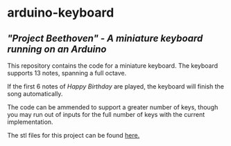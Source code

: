 # arduino-keyboard
## *"Project Beethoven" - A miniature keyboard running on an Arduino*

This repository contains the code for a miniature keyboard. The keyboard supports 13 notes, spanning a full octave.

If the first 6 notes of *Happy Birthday* are played, the keyboard will finish the song automatically.

The code can be ammended to support a greater number of keys, though you may run out of inputs for the full number of keys with the current implementation.

The stl files for this project can be found [here.](https://www.thingiverse.com/thing:5831306)
